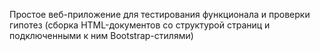 Простое веб-приложение для тестирования функционала и проверки гипотез 
(сборка HTML-документов со структурой страниц и подключенными к ним Bootstrap-стилями)

